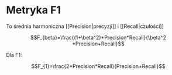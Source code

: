# Metryka F1

To średnia harmoniczna [[Precision|precyzji]] i [[Recall|czułości]]

$$F_{beta}=\frac{(1+\beta^2)*Precision*Recall}{\beta^2 *Precision+Recall}$$

Dla F1:

$$F_{1}=\frac{2*Precision*Recall}{Precision+Recall}$$